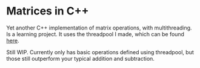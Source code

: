# Matrices in C++

Yet another C++ implementation of matrix operations, with multithreading. Is a learning project. It uses the threadpool I made, which can be found [here](https://github.com/abhikjain360/threadpool).

Still WIP. Currently only has basic operations defined using threadpool, but those still outperform your typical addition and subtraction.
